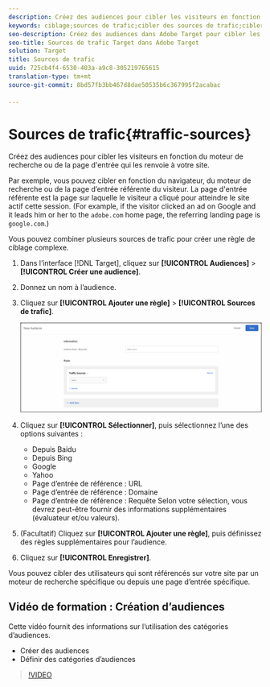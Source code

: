 ```yaml
---
description: Créez des audiences pour cibler les visiteurs en fonction du moteur de recherche ou de la page d'entrée qui les renvoie à votre site.
keywords: ciblage;sources de trafic;cibler des sources de trafic;cibler un moteur de recherche;moteur de recherche;page d’entrée;cibler une page d’entrée;page d’entrée de référence
seo-description: Créez des audiences dans Adobe Target pour cibler les visiteurs en fonction du moteur de recherche ou de la page d'entrée qui les renvoie à votre site.
seo-title: Sources de trafic Target dans Adobe Target
solution: Target
title: Sources de trafic
uuid: 725cb4f4-6530-403a-a9c8-305219765615
translation-type: tm+mt
source-git-commit: 8bd57fb3bb467d8dae50535b6c367995f2acabac

---
```



# Sources de trafic{#traffic-sources}

Créez des audiences pour cibler les visiteurs en fonction du moteur de recherche ou de la page d'entrée qui les renvoie à votre site.

Par exemple, vous pouvez cibler en fonction du navigateur, du moteur de recherche ou de la page d’entrée référente du visiteur. La page d'entrée référente est la page sur laquelle le visiteur a cliqué pour atteindre le site actif cette session. (For example, if the visitor clicked an ad on Google and it leads him or her to the `adobe.com` home page, the referring landing page is `google.com`.)

Vous pouvez combiner plusieurs sources de trafic pour créer une règle de ciblage complexe.

1. Dans l’interface [!DNL Target], cliquez sur **[!UICONTROL Audiences]** &gt; **[!UICONTROL Créer une audience]**.
1. Donnez un nom à l’audience.
1. Cliquez sur **[!UICONTROL Ajouter une règle]** &gt; **[!UICONTROL Sources de trafic]**.

   ![](assets/target_traffic_source.png)

1. Cliquez sur **[!UICONTROL Sélectionner]**, puis sélectionnez l’une des options suivantes :

   * Depuis Baidu
   * Depuis Bing
   * Google
   * Yahoo
   * Page d’entrée de référence : URL
   * Page d’entrée de référence : Domaine
   * Page d’entrée de référence : Requête
   Selon votre sélection, vous devrez peut-être fournir des informations supplémentaires (évaluateur et/ou valeurs).

1. (Facultatif) Cliquez sur **[!UICONTROL Ajouter une règle]**, puis définissez des règles supplémentaires pour l’audience.
1. Cliquez sur **[!UICONTROL Enregistrer]**.

Vous pouvez cibler des utilisateurs qui sont référencés sur votre site par un moteur de recherche spécifique ou depuis une page d’entrée spécifique.

## Vidéo de formation : Création d’audiences

Cette vidéo fournit des informations sur l’utilisation des catégories d’audiences.

* Créer des audiences
* Définir des catégories d’audiences

>[!VIDEO](https://video.tv.adobe.com/v/17392?captions=fre_fr)
